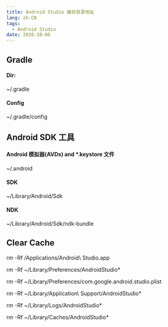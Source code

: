 ```yaml
---
title: Android Studio 缓存目录地址
lang: zh-CN
tags:
  - Android Studio
date: 2020-10-06
---
```


## Gradle

#### Dir:
~/.gradle

#### Config

~/.gradle/config

<!-- more -->

## Android SDK 工具

#### Android 模拟器(AVDs) and *.keystore 文件

~/.android

#### SDK

~/Library/Android/Sdk

#### NDK

~/Library/Android/Sdk/ndk-bundle


## Clear Cache

rm -Rf /Applications/Android\ Studio.app

rm -Rf ~/Library/Preferences/AndroidStudio*

rm -Rf ~/Library/Preferences/com.google.android.studio.plist

rm -Rf ~/Library/Application\ Support/AndroidStudio*

rm -Rf ~/Library/Logs/AndroidStudio*

rm -Rf ~/Library/Caches/AndroidStudio*
